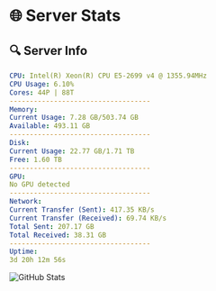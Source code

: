 # 🌐 Server Stats
## 🔍 Server Info
```yaml
CPU: Intel(R) Xeon(R) CPU E5-2699 v4 @ 1355.94MHz
CPU Usage: 6.10%
Cores: 44P | 88T
-----------------------------------
Memory:
Current Usage: 7.28 GB/503.74 GB
Available: 493.11 GB
-----------------------------------
Disk:
Current Usage: 22.77 GB/1.71 TB
Free: 1.60 TB
-----------------------------------
GPU:
No GPU detected
-----------------------------------
Network:
Current Transfer (Sent): 417.35 KB/s
Current Transfer (Received): 69.74 KB/s
Total Sent: 207.17 GB
Total Received: 38.31 GB
-----------------------------------
Uptime:
3d 20h 12m 56s
```
![GitHub Stats](https://img.shields.io/badge/Updated-2025-04-23_13:21:44-blue)